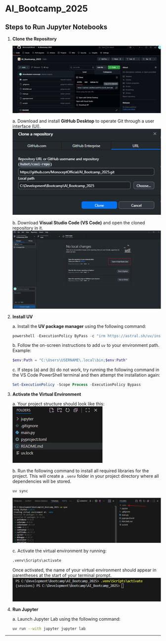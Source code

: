 # AI_Bootcamp_2025

## Steps to Run Jupyter Notebooks

1. **Clone the Repository**

   ![1760080509916](image/README/1760080509916.png)

   a. Download and install **GitHub Desktop** to operate Git through a user interface (UI).
   ![1760080652785](image/README/1760080652785.png)

   b. Download **Visual Studio Code (VS Code)** and open the cloned repository in it.
   ![1760080785983](image/README/1760080785983.png)

2. **Install UV**

   a. Install the **UV package manager** using the following command:

   ```powershell
   powershell -ExecutionPolicy ByPass -c "irm https://astral.sh/uv/install.ps1 | iex"
   ```

   b. Follow the on-screen instructions to add `uv` to your environment path.
   Example:

   ```powershell
   $env:Path = "C:\Users\USERNAME\.local\bin;$env:Path"
   ```

   c. If steps (a) and (b) do not work, try running the following command in the VS Code PowerShell terminal and then attempt the installation again:

   ```powershell
   Set-ExecutionPolicy -Scope Process -ExecutionPolicy Bypass
   ```

3. **Activate the Virtual Environment**

   a. Your project structure should look like this:
   ![1760081593844](image/README/1760081593844.png)

   b. Run the following command to install all required libraries for the project. This will create a `.venv` folder in your project directory where all dependencies will be stored.

   ```bash
   uv sync
   ```

   ![1760081822148](image/README/1760081822148.png)

   c. Activate the virtual environment by running:

   ```bash
   .venv\Scripts\activate
   ```

   Once activated, the name of your virtual environment should appear in parentheses at the start of your terminal prompt.
   ![1760081943535](image/README/1760081943535.png)

4. **Run Jupyter**

   a. Launch Jupyter Lab using the following command:

   ```bash
   uv run --with jupyter jupyter lab
   ```

---
